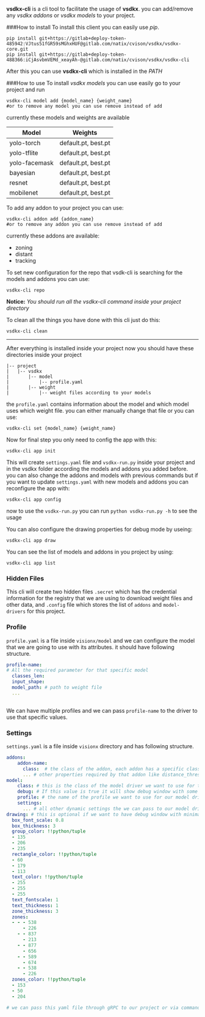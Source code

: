 **vsdkx-cli** is a cli tool to facilitate the usage of **vsdkx**. you can
add/remove any *vsdkx addons* or *vsdkx models* to your project.

###How to install
To install this client you can easily use *pip*.
```
pip install git+https://gitlab+deploy-token-485942:VJtus51fGR59sMGhxHUF@gitlab.com/natix/cvison/vsdkx/vsdkx-core.git
pip install git+https://gitlab+deploy-token-488366:iCjAsvbmVEMd_xeayAh-@gitlab.com/natix/cvison/vsdkx/vsdkx-cli
```
After this you can use **vsdkx-cli** which is installed in the *PATH*

###How to use
To install *vsdkx models* you can use easily go to your project and run 
```
vsdkx-cli model add {model_name} {weight_name}
#or to remove any model you can use remove instead of add
``` 
currently these models and weights are available

|Model|Weights|
|---|---|
|yolo-torch|default.pt, best.pt|
|yolo-tflite|default.pt, best.pt|
|yolo-facemask|default.pt, best.pt|
|bayesian|default.pt, best.pt|
|resnet|default.pt, best.pt|
|mobilenet|default.pt, best.pt|
To add any addon to your project you can use:
```
vsdkx-cli addon add {addon_name}
#or to remove any addon you can use remove instead of add
```
currently these addons are available:
* zoning
* distant
* tracking

To set new configuration for the repo that vsdk-cli is searching for the models
and addons you can use:
```
vsdkx-cli repo
```
**Notice:** *You should run all the vsdkx-cli command inside your project 
directory*

To clean all the things you have done with this cli just do this:
```
vsdkx-cli clean
```

---
After everything is installed inside your project now you should have these 
directories inside your project
```
|-- project
|   |-- vsdkx
|       |-- model
|           |-- profile.yaml
|       |-- weight
|           |-- weight files according to your models
```
the `profile.yaml` contains information about the model and which model uses 
which weight file. you can either manually change that file or you can use:
```
vsdkx-cli set {model_name} {weight_name}
```

Now for final step you only need to config the app with this:
```
vsdkx-cli app init
```
This will create `settings.yaml` file and `vsdkx-run.py` inside your project 
and in the vsdkx folder according the models and addons you added before. you 
can also change the addons and models with previous commands but if you want 
to update `settings.yaml` with new models and addons you can reconfigure the 
app with:
```
vsdkx-cli app config
```

now to use the `vsdkx-run.py` you can run `python vsdkx-run.py -h` to see 
the usage

You can also configure the drawing properties for debug mode by useing:
```
vsdkx-cli app draw
```

You can see the list of models and addons in you project by using:
```
vsdkx-cli app list
```

### Hidden Files
This cli will create two hidden files `.secret` which has the credential 
information for the registry that we are using to download weight files 
and other data, and `.config` file which stores the list of `addons` and 
`model-drivers` for this project.

### Profile
`profile.yaml` is a file inside `visionx/model` and we can configure the model 
that we are going to use with its attributes. it should have 
following structure.
```yaml
profile-name:
# All the required parameter for that specific model
  classes_len: 
  input_shape:
  model_path: # path to weight file
  ...
    
```
We can have multiple profiles and we can pass `profile-name` to the driver to 
use that specific values.

### Settings
`settings.yaml` is a file inside `visionx` directory and has 
following structure.
```yaml
addons:
    addon-name:
      class:  # the class of the addon, each addon has a specific class, it will be added automatically if you use cli to add addons to your project
      ... # other properties required by that addon like distance_threshold, max_disappeared, etc that we need to use for tracking addon
model:
    class: # this is the class of the model driver we want to use for this project, it will be added automatically if you use cli to add model-driver to your project
    debug: # If this value is true it will show debug window with some simple drawings, like zonings, bboxes and etc.
    profile: # the name of the profile we want to use for our model driver
    settings:
      ... # all other dynamic settings the we can pass to our model driver
drawing: # this is optional if we want to have debug window with minimal drawing feature, this dictionary will also be passed to addons and model-drivers so if developers need to debug something there they can set drawing configs here.
  box_font_scale: 0.8
  box_thickness: 3
  group_color: !!python/tuple
  - 135
  - 206
  - 235
  rectangle_color: !!python/tuple
  - 60
  - 179
  - 113
  text_color: !!python/tuple
  - 255
  - 255
  - 255
  text_fontscale: 1
  text_thickness: 1
  zone_thickness: 3
  zones:
  - - - 538
      - 226
    - - 837
      - 213
    - - 877
      - 656
    - - 589
      - 674
    - - 538
      - 226
  zones_color: !!python/tuple
  - 153
  - 50
  - 204

# we can pass this yaml file through gRPC to our project or via command line
```

